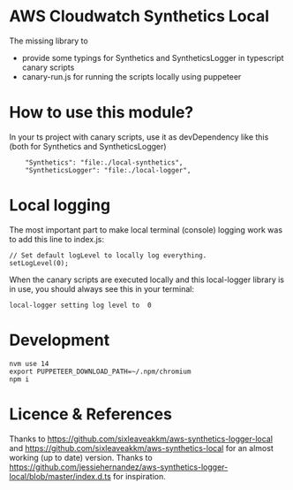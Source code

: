 # AWS Cloudwatch Synthetics Local
The missing library to
* provide some typings for Synthetics and SyntheticsLogger in typescript canary scripts
* canary-run.js for running the scripts locally using puppeteer

# How to use this module?
In your ts project with canary scripts, use it as devDependency like this (both for Synthetics and SyntheticsLogger)
```
    "Synthetics": "file:./local-synthetics",
    "SyntheticsLogger": "file:./local-logger",
```


# Local logging
The most important part to make local terminal (console) logging work was to add this line to index.js:

```
// Set default logLevel to locally log everything.
setLogLevel(0);
```

When the canary scripts are executed locally and this local-logger library is in use, you should always see this in your terminal:
```
local-logger setting log level to  0
```


# Development
```
nvm use 14
export PUPPETEER_DOWNLOAD_PATH=~/.npm/chromium
npm i
```

# Licence & References
Thanks to https://github.com/sixleaveakkm/aws-synthetics-logger-local and https://github.com/sixleaveakkm/aws-synthetics-local for an almost working (up to date) version.
Thanks to https://github.com/jessiehernandez/aws-synthetics-logger-local/blob/master/index.d.ts for inspiration.

